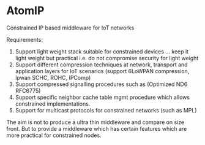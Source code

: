# AtomIP
Constrained IP based middleware for IoT networks

Requirements:
1. Support light weight stack suitable for constrained devices ... keep it light weight but practical i.e. do not compromise security for light weight
2. Support different compression techniques at network, transport and application layers for IoT scenarios (support 6LoWPAN compression, lpwan SCHC, ROHC, IPComp)
3. Support compressed signalling procedures such as (Optimized ND6 RFC6775)
4. Support specific neighbor cache table mgmt procedure which allows constrained implementations.
5. Support for multicast protocols for constrained networks (such as MPL)

The aim is not to produce a ultra thin middleware and compare on size front. But to provide a middleware which has certain features which are more practical for constrained nodes.
